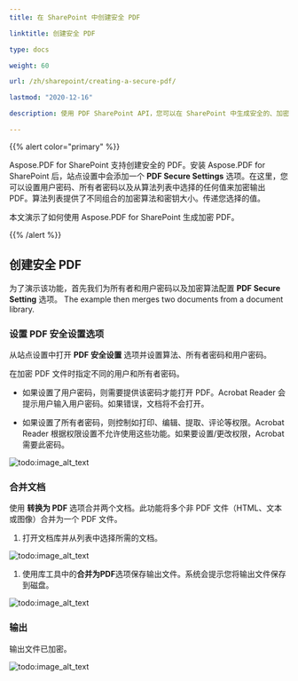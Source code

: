```yaml
---
title: 在 SharePoint 中创建安全 PDF

linktitle: 创建安全 PDF

type: docs

weight: 60

url: /zh/sharepoint/creating-a-secure-pdf/

lastmod: "2020-12-16"

description: 使用 PDF SharePoint API，您可以在 SharePoint 中生成安全的、加密的 PDF 并指定其密码。

---
```


{{% alert color="primary" %}}

Aspose.PDF for SharePoint 支持创建安全的 PDF。安装 Aspose.PDF for SharePoint 后，站点设置中会添加一个 **PDF Secure Settings** 选项。在这里，您可以设置用户密码、所有者密码以及从算法列表中选择的任何值来加密输出 PDF。算法列表提供了不同组合的加密算法和密钥大小。传递您选择的值。

本文演示了如何使用 Aspose.PDF for SharePoint 生成加密 PDF。

{{% /alert %}}

## **创建安全 PDF**

为了演示该功能，首先我们为所有者和用户密码以及加密算法配置 **PDF Secure Setting** 选项。 The example then merges two documents from a document library.

### **设置 PDF 安全设置选项**

从站点设置中打开 **PDF 安全设置** 选项并设置算法、所有者密码和用户密码。

在加密 PDF 文件时指定不同的用户和所有者密码。

- 如果设置了用户密码，则需要提供该密码才能打开 PDF。Acrobat Reader 会提示用户输入用户密码。如果错误，文档将不会打开。

- 如果设置了所有者密码，则控制如打印、编辑、提取、评论等权限。Acrobat Reader 根据权限设置不允许使用这些功能。如果要设置/更改权限，Acrobat 需要此密码。

![todo:image_alt_text](creating-a-secure-pdf_1.png)

### **合并文档**

使用 **转换为 PDF** 选项合并两个文档。此功能将多个非 PDF 文件（HTML、文本或图像）合并为一个 PDF 文件。

1. 打开文档库并从列表中选择所需的文档。

![todo:image_alt_text](creating-a-secure-pdf_2.png)

1. 使用库工具中的**合并为PDF**选项保存输出文件。系统会提示您将输出文件保存到磁盘。

![todo:image_alt_text](creating-a-secure-pdf_3.png)

### **输出**

输出文件已加密。

![todo:image_alt_text](creating-a-secure-pdf_4.png)
